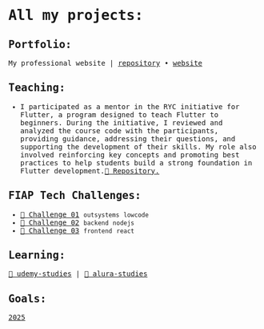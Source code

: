 <samp>

# All my projects:

## Portfolio:

My professional website | [repository](https://github.com/natashalisboa/portfolio) • [website](https://natashalisboa.com/)

## Teaching:

- I participated as a mentor in the RYC initiative for Flutter, a program designed to teach Flutter to beginners. During the initiative, I reviewed and analyzed the course code with the participants, providing guidance, addressing their questions, and supporting the development of their skills. My role also involved reinforcing key concepts and promoting best practices to help students build a strong foundation in Flutter development.[📝 Repository.](https://github.com/rycflutter/udemy-despesas-pessoais)

## FIAP Tech Challenges:
- [📝 Challenge 01](https://github.com/natashalisboa/fiap-tech-challenge-01) `outsystems` `lowcode`
- [📝 Challenge 02](https://github.com/natashalisboa/fiap-tech-challenge-02) `backend` `nodejs`
- [📝 Challenge 03](https://github.com/natashalisboa/fiap-tech-challenge-03) `frontend` `react`


## Learning:

[📝 udemy-studies](https://github.com/natashalisboa/udemy-studies) | [📝 alura-studies](https://github.com/natashalisboa/alura-studies)

## Goals:
[2025](https://github.com/natashalisboa/metas-2025)
</samp>
